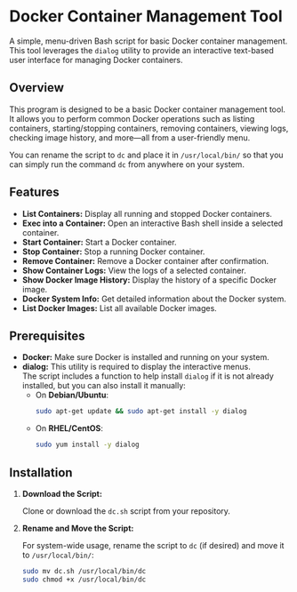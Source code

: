 # Docker Container Management Tool

A simple, menu-driven Bash script for basic Docker container management. This tool leverages the `dialog` utility to provide an interactive text-based user interface for managing Docker containers.

## Overview

This program is designed to be a basic Docker container management tool. It allows you to perform common Docker operations such as listing containers, starting/stopping containers, removing containers, viewing logs, checking image history, and more—all from a user-friendly menu.

You can rename the script to `dc` and place it in `/usr/local/bin/` so that you can simply run the command `dc` from anywhere on your system.

## Features

- **List Containers:** Display all running and stopped Docker containers.
- **Exec into a Container:** Open an interactive Bash shell inside a selected container.
- **Start Container:** Start a Docker container.
- **Stop Container:** Stop a running Docker container.
- **Remove Container:** Remove a Docker container after confirmation.
- **Show Container Logs:** View the logs of a selected container.
- **Show Docker Image History:** Display the history of a specific Docker image.
- **Docker System Info:** Get detailed information about the Docker system.
- **List Docker Images:** List all available Docker images.

## Prerequisites

- **Docker:** Make sure Docker is installed and running on your system.
- **dialog:** This utility is required to display the interactive menus.  
  The script includes a function to help install `dialog` if it is not already installed, but you can also install it manually:
  - On **Debian/Ubuntu**:
    ```bash
    sudo apt-get update && sudo apt-get install -y dialog
    ```
  - On **RHEL/CentOS**:
    ```bash
    sudo yum install -y dialog
    ```

## Installation

1. **Download the Script:**

   Clone or download the `dc.sh` script from your repository.

2. **Rename and Move the Script:**

   For system-wide usage, rename the script to `dc` (if desired) and move it to `/usr/local/bin/`:
   ```bash
   sudo mv dc.sh /usr/local/bin/dc
   sudo chmod +x /usr/local/bin/dc

